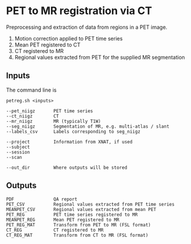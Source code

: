 # PET to MR registration via CT

Preprocessing and extraction of data from regions in a PET image.

1. Motion correction applied to PET time series
2. Mean PET registered to CT
3. CT registered to MR
4. Regional values extracted from PET for the supplied MR segmentation

## Inputs

The command line is

    petreg.sh <inputs>

	--pet_niigz       PET time series
    --ct_niigz        CT
    --mr_niigz        MR (typically T1W)
    --seg_niigz       Segmentation of MR, e.g. multi-atlas / slant
    --labels_csv      Labels corresponding to seg_niigz
    
    --project         Information from XNAT, if used
	--subject
	--session
	--scan
    
    --out_dir         Where outputs will be stored

## Outputs

    PDF               QA report
    PET_CSV           Regional values extracted from PET time series
    MEANPET_CSV       Regional values extracted from mean PET
    PET_REG           PET time series registered to MR
    MEANPET_REG       Mean PET registered to MR
    PET_REG_MAT       Transform from PET to MR (FSL format)
    CT_REG            CT registered to MR
    CT_REG_MAT        Transform from CT to MR (FSL format)



